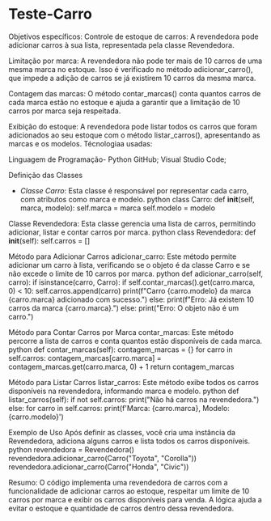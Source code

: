 # Teste-Carro
Objetivos específicos:
Controle de estoque de carros: A revendedora pode adicionar carros à sua lista, representada pela classe Revendedora.

Limitação por marca: A revendedora não pode ter mais de 10 carros de uma mesma marca no estoque. Isso é verificado no método adicionar_carro(), que impede a adição de carros se já existirem 10 carros da mesma marca.

Contagem das marcas: O método contar_marcas() conta quantos carros de cada marca estão no estoque e ajuda a garantir que a limitação de 10 carros por marca seja respeitada.

Exibição do estoque: A revendedora pode listar todos os carros que foram adicionados ao seu estoque com o método listar_carros(), apresentando as marcas e os modelos.
Técnologiaa usadas:

Linguagem de Programação- Python
GitHub;
Visual Studio Code;

 Definição das Classes
   - *Classe Carro*: Esta classe é responsável por representar cada carro, com atributos como marca e modelo.
     python
     class Carro:
         def __init__(self, marca, modelo):
             self.marca = marca
             self.modelo = modelo
     
Classe Revendedora: Esta classe gerencia uma lista de carros, permitindo adicionar, listar e contar carros por marca.
     python
     class Revendedora:
         def __init__(self):
             self.carros = []
     
 Método para Adicionar Carros
adicionar_carro: Este método permite adicionar um carro à lista, verificando se o objeto é da classe Carro e se não excede o limite de 10 carros por marca.
     python
     def adicionar_carro(self, carro):
         if isinstance(carro, Carro):
             if self.contar_marcas().get(carro.marca, 0) < 10:
                 self.carros.append(carro)
                 print(f"Carro {carro.modelo} da marca {carro.marca} adicionado com sucesso.")
             else:
                 print(f"Erro: Já existem 10 carros da marca {carro.marca}.")
         else:
             print("Erro: O objeto não é um carro.")
     

Método para Contar Carros por Marca
contar_marcas: Este método percorre a lista de carros e conta quantos estão disponíveis de cada marca.
     python
     def contar_marcas(self):
         contagem_marcas = {}
         for carro in self.carros:
             contagem_marcas[carro.marca] = contagem_marcas.get(carro.marca, 0) + 1
         return contagem_marcas
     

Método para Listar Carros
listar_carros: Este método exibe todos os carros disponíveis na revendedora, informando marca e modelo.
     python
     def listar_carros(self):
         if not self.carros:
             print("Não há carros na revendedora.")
         else:
             for carro in self.carros:
                 print(f'Marca: {carro.marca}, Modelo: {carro.modelo}')
     

Exemplo de Uso
Após definir as classes, você cria uma instância da Revendedora, adiciona alguns carros e lista todos os carros disponíveis.
     python
     revendedora = Revendedora()
     revendedora.adicionar_carro(Carro("Toyota", "Corolla"))
     revendedora.adicionar_carro(Carro("Honda", "Civic"))
     
Resumo:
O código implementa uma revendedora de carros com a funcionalidade de adicionar carros ao estoque, respeitar um limite de 10 carros por marca e exibir os carros disponíveis para venda. A lógica ajuda a evitar o estoque e quantidade de carros dentro dessa revendedora.
